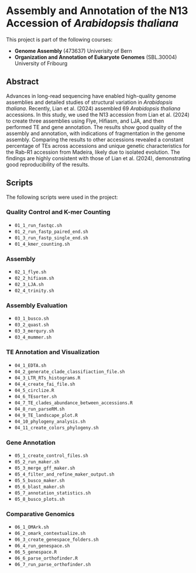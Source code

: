 # Assembly and Annotation of the N13 Accession of *Arabidopsis thaliana*

This project is part of the following courses:
- **Genome Assembly** (473637) Univerisity of Bern 
- **Organization and Annotation of Eukaryote Genomes** (SBL.30004)  University of Fribourg

## Abstract

Advances in long-read sequencing have enabled high-quality genome assemblies and detailed studies of structural variation in *Arabidopsis thaliana*. Recently, Lian et al. (2024) assembled 69 *Arabidopsis thaliana* accessions. In this study, we used the N13 accession from Lian et al. (2024) to create three assemblies using Flye, Hifiasm, and LJA, and then performed TE and gene annotation. The results show good quality of the assembly and annotation, with indications of fragmentation in the genome assembly. Comparing the results to other accessions revealed a constant percentage of TEs across accessions and unique genetic characteristics for the Rab-R1 accession from Madeira, likely due to isolated evolution. The findings are highly consistent with those of Lian et al. (2024), demonstrating good reproducibility of the results.

## Scripts

The following scripts were used in the project:

### Quality Control and K-mer Counting
- `01_1_run_fastqc.sh`
- `01_2_run_fastp_paired_end.sh`
- `01_3_run_fastp_single_end.sh`
- `01_4_kmer_counting.sh`

### Assembly
- `02_1_flye.sh`
- `02_2_hifiasm.sh`
- `02_3_LJA.sh`
- `02_4_trinity.sh`

### Assembly Evaluation
- `03_1_busco.sh`
- `03_2_quast.sh`
- `03_3_merqury.sh`
- `03_4_mummer.sh`

### TE Annotation and Visualization
- `04_1_EDTA.sh`
- `04_2_generate_clade_classifiaction_file.sh`
- `04_3_LTR_RTs_histograms.R`
- `04_4_create_fai_file.sh`
- `04_5_circlize.R`
- `04_6_TEsorter.sh`
- `04_7_TE_clades_abundance_between_accessions.R`
- `04_8_run_parseRM.sh`
- `04_9_TE_landscape_plot.R`
- `04_10_phylogeny_analysis.sh`
- `04_11_create_colors_phylogeny.sh`

### Gene Annotation
- `05_1_create_control_files.sh`
- `05_2_run_maker.sh`
- `05_3_merge_gff_maker.sh`
- `05_4_filter_and_refine_maker_output.sh`
- `05_5_busco_maker.sh`
- `05_6_blast_maker.sh`
- `05_7_annotation_statistics.sh`
- `05_8_busco_plots.sh`

### Comparative Genomics
- `06_1_OMArk.sh`
- `06_2_omark_contextualize.sh`
- `06_3_create_genespace_folders.sh`
- `06_4_run_genespace.sh`
- `06_5_genespace.R`
- `06_6_parse_orthofinder.R`
- `06_7_run_parse_orthofinder.sh`

